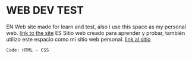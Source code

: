 # WEB DEV TEST
EN
Web site made for learn and test, also i use this space as my personal web.
[link to the site](https://codigowaldo.github.io)
ES
Sitio web creado para aprender y probar, también utilizo este espacio como mi sitio web personal.
[link al sitio](https://codigowaldo.github.io)

```
Code: HTML - CSS
```

